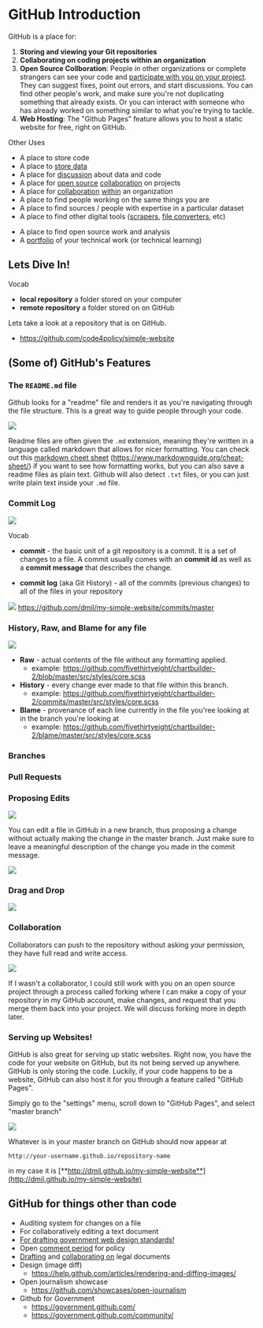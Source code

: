 # GitHub Introduction

GitHub is a place for:
 
1. **Storing and viewing your Git repositories**
1. **Collaborating on coding projects within an organization** 
2. **Open Source Collboration**: People in other organizations or complete strangers can see your code and [participate with you on your project](https://github.com/fivethirtyeight/actblue-analysis). They can suggest fixes, point out errors, and start discussions. You can find other people's work, and make sure you're not duplicating something that already exists. Or you can interact with someone who has already worked on something similar to what you're trying to tackle.
3. **Web Hosting**: The "Github Pages" feature allows you to host a static website for free, right on GitHub.

Other Uses

* A place to store code
* A place to [store data](https://github.com/fivethirtyeight/data)
* A place for [discussion](https://github.com/fivethirtyeight/data/issues?q=is%3Aissue+is%3Aclosed+sort%3Acomments-desc) about data and code
* A place for [open source](https://github.com/fivethirtyeight/data/pulls?q=is%3Apr+is%3Aclosed+sort%3Acomments-desc) [collaboration](https://github.com/tj/git-extras/pull/356) on projects
* A place for [collaboration](https://github.com/fivethirtyeight/world-cup/graphs/contributors) [within](https://github.com/fivethirtyeight/letsgo/pull/46) an organization
* A place to find people working on the same things you are
* A place to find sources / people with expertise in a particular dataset
* A place to find other digital tools ([scrapers](https://github.com/search?q=basketball+reference&type=Repositories&utf8=%E2%9C%93), [file converters](https://github.com/search?utf8=%E2%9C%93&q=spss+por+to+csv&type=), etc)
<!-- Search "spss por to csv"-->
* A place to find open source work and analysis
* A [portfolio](https://github.com/dmil) of your technical work (or technical learning)

## Lets Dive In!

Vocab
	
* **local repository** a folder stored on your computer
* **remote repository** a folder stored on on GitHub  

Lets take a look at a repository that is on GitHub.

* https://github.com/code4policy/simple-website

## (Some of) GitHub's Features

### The `README.md` file

Github looks for a "readme" file and renders it as you're navigating through the file structure. This is a great way to guide people through your code.

![](images/screenshot_25.jpg)


Readme files are often given the `.md` extension, meaning they're written in a language called markdown that allows for nicer formatting. You can check out this [markdown cheet sheet](https://www.markdownguide.org/cheat-sheet/) (https://www.markdownguide.org/cheat-sheet/) if you want to see how formatting works, but you can also save a readme files as plain text. Github will also detect `.txt` files, or you can just write plain text inside your `.md` file.


### Commit Log

![](images/commit-log-link.png)

Vocab

* **commit** - the basic unit of a git repository is a commit. It is a set of changes to a file. A commit usually comes with an **commit id** as well as a **commit message** that describes the change.

* **commit log** (aka Git History) - all of the commits (previous changes) to all of the files in your repository

![](images/commit-log.png)
https://github.com/dmil/my-simple-website/commits/master

### History, Raw, and Blame for any file

![](images/screenshot_26.jpg)

* **Raw** - actual contents of the file without any formatting applied.
	* example: https://github.com/fivethirtyeight/chartbuilder-2/blob/master/src/styles/core.scss 
* **History** - every change ever made to that file within this branch.
	* example: https://github.com/fivethirtyeight/chartbuilder-2/commits/master/src/styles/core.scss
* **Blame** - provenance of each line currently in the file you'ree looking at in the branch you're looking at
	* example: https://github.com/fivethirtyeight/chartbuilder-2/blame/master/src/styles/core.scss

### Branches







### Pull Requests
	
	
	
	

### Proposing Edits
![](images/screenshot_27.jpg)

You can edit a file in GitHub in a new branch, thus proposing a change without actually making the change in the master branch. Just make sure to leave a meaningful description of the change you made in the commit message.

![](images/propose-change.png)

### Drag and Drop
![](images/dragdrop.gif)

### Collaboration

Collaborators can push to the repository without asking your permission, they have full read and write access.

![](images/screenshot_23.jpg)

If I wasn't a collaborator, I could still work with you on an open source project through a process called forking where I can make a copy of your repository in my GitHub account, make changes, and request that you merge them back into your project. We will discuss forking more in depth later.

### Serving up Websites!

GitHub is also great for serving up static websites. Right now, you have the code for your website on GitHub, but its not being served up anywhere. GitHub is only storing the code. Luckily, if your code happens to be a website, GitHub can also host it for you through a feature called "GitHub Pages". 

Simply go to the "settings" menu, scroll down to "GitHub Pages", and select "master branch"

![](images/screenshot_24.jpg)

Whatever is in your master branch on GitHub should now appear at 

```
http://your-username.github.io/repository-name
```

in my case it is [**http://dmil.github.io/my-simple-website**](http://dmil.github.io/my-simple-website)

## GitHub for things other than code
* Auditing system for changes on a file
* For collaboratively editing a text document
* [For drafting government web design standards!](https://github.com/18F/web-design-standards)
* Open [comment period](https://github.com/whitehouse/source-code-policy/issues?q=is%3Aissue+is%3Aclosed) for policy
* [Drafting](https://github.com/twitter/innovators-patent-agreement) and [collaborating on](https://github.com/twitter/innovators-patent-agreement/issues) legal documents
* Design (image diff) 
	* https://help.github.com/articles/rendering-and-diffing-images/
* Open journalism showcase
	* 	https://github.com/showcases/open-journalism
* Github for Government
	* https://government.github.com/
	* https://government.github.com/community/


